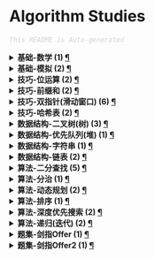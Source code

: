 Algorithm Studies
===

<font color="LightGrey"><i> `This README is Auto-generated` </i></font>

<details><summary><b> 基础-数学 (1) <a href="topics/基础-数学.md">¶</a></b></summary>

- [排列硬币 (LeetCode, No.0441, 简单, 2021-10)](topics/基础-数学.md#排列硬币-leetcode-no0441-简单-2021-10)

</details>

<details><summary><b> 基础-模拟 (2) <a href="topics/基础-模拟.md">¶</a></b></summary>

- [将数据流变为多个不相交区间 (LeetCode, No.0352, 困难, 2021-10)](topics/基础-模拟.md#将数据流变为多个不相交区间-leetcode-no0352-困难-2021-10)
- [最长回文子串 (LeetCode, No.0005, 中等, 2021-10)](topics/基础-模拟.md#最长回文子串-leetcode-no0005-中等-2021-10)

</details>

<details><summary><b> 技巧-位运算 (2) <a href="topics/技巧-位运算.md">¶</a></b></summary>

- [两数相除 (LeetCode, No.0029, 中等, 2021-10)](topics/技巧-位运算.md#两数相除-leetcode-no0029-中等-2021-10)
- [重复的DNA序列 (LeetCode, No.0187, 中等, 2021-10)](topics/技巧-位运算.md#重复的dna序列-leetcode-no0187-中等-2021-10)

</details>

<details><summary><b> 技巧-前缀和 (2) <a href="topics/技巧-前缀和.md">¶</a></b></summary>

- [路径总和3 (LeetCode, No.0437, 中等, 2021-10)](topics/技巧-前缀和.md#路径总和3-leetcode-no0437-中等-2021-10)
- [连续子数组的最大和 (剑指Offer, No.0042, 简单, 2021-10)](topics/技巧-前缀和.md#连续子数组的最大和-剑指offer-no0042-简单-2021-10)

</details>

<details><summary><b> 技巧-双指针(滑动窗口) (6) <a href="topics/技巧-双指针(滑动窗口).md">¶</a></b></summary>

- [三数之和 (LeetCode, No.0015, 中等, 2021-10)](topics/技巧-双指针(滑动窗口).md#三数之和-leetcode-no0015-中等-2021-10)
- [两数之和2(输入有序数组) (LeetCode, No.0167, 简单, 2021-10)](topics/技巧-双指针(滑动窗口).md#两数之和2输入有序数组-leetcode-no0167-简单-2021-10)
- [接雨水 (LeetCode, No.0042, 困难, 2021-10)](topics/技巧-双指针(滑动窗口).md#接雨水-leetcode-no0042-困难-2021-10)
- [最接近的三数之和 (LeetCode, No.0016, 中等, 2021-10)](topics/技巧-双指针(滑动窗口).md#最接近的三数之和-leetcode-no0016-中等-2021-10)
- [有效三角形的个数 (LeetCode, No.0611, 中等, 2021-10)](topics/技巧-双指针(滑动窗口).md#有效三角形的个数-leetcode-no0611-中等-2021-10)
- [盛最多水的容器 (LeetCode, No.0011, 中等, 2021-10)](topics/技巧-双指针(滑动窗口).md#盛最多水的容器-leetcode-no0011-中等-2021-10)

</details>

<details><summary><b> 技巧-哈希表 (2) <a href="topics/技巧-哈希表.md">¶</a></b></summary>

- [两数之和 (LeetCode, No.0001, 简单, 2021-10)](topics/技巧-哈希表.md#两数之和-leetcode-no0001-简单-2021-10)
- [重复的DNA序列 (LeetCode, No.0187, 中等, 2021-10)](topics/技巧-哈希表.md#重复的dna序列-leetcode-no0187-中等-2021-10)

</details>

<details><summary><b> 数据结构-二叉树(树) (3) <a href="topics/数据结构-二叉树(树).md">¶</a></b></summary>

- [二叉树的最大深度 (LeetCode, No.0104, 简单, 2021-10)](topics/数据结构-二叉树(树).md#二叉树的最大深度-leetcode-no0104-简单-2021-10)
- [二叉树的最小深度 (LeetCode, No.0111, 简单, 2021-10)](topics/数据结构-二叉树(树).md#二叉树的最小深度-leetcode-no0111-简单-2021-10)
- [路径总和3 (LeetCode, No.0437, 中等, 2021-10)](topics/数据结构-二叉树(树).md#路径总和3-leetcode-no0437-中等-2021-10)

</details>

<details><summary><b> 数据结构-优先队列(堆) (1) <a href="topics/数据结构-优先队列(堆).md">¶</a></b></summary>

- [数组中的第K大的数字 (剑指Offer2, No.0076, 中等, 2021-10)](topics/数据结构-优先队列(堆).md#数组中的第k大的数字-剑指offer2-no0076-中等-2021-10)

</details>

<details><summary><b> 数据结构-字符串 (1) <a href="topics/数据结构-字符串.md">¶</a></b></summary>

- [字符串中的单词数 (LeetCode, No.0434, 简单, 2021-10)](topics/数据结构-字符串.md#字符串中的单词数-leetcode-no0434-简单-2021-10)

</details>

<details><summary><b> 数据结构-链表 (2) <a href="topics/数据结构-链表.md">¶</a></b></summary>

- [两数相加 (LeetCode, No.0002, 中等, 2021-10)](topics/数据结构-链表.md#两数相加-leetcode-no0002-中等-2021-10)
- [分隔链表 (LeetCode, No.0086, 中等, 2021-10)](topics/数据结构-链表.md#分隔链表-leetcode-no0086-中等-2021-10)

</details>

<details><summary><b> 算法-二分查找 (5) <a href="topics/算法-二分查找.md">¶</a></b></summary>

- [两数相除 (LeetCode, No.0029, 中等, 2021-10)](topics/算法-二分查找.md#两数相除-leetcode-no0029-中等-2021-10)
- [将数据流变为多个不相交区间 (LeetCode, No.0352, 困难, 2021-10)](topics/算法-二分查找.md#将数据流变为多个不相交区间-leetcode-no0352-困难-2021-10)
- [山峰数组的顶部 (剑指Offer2, No.0069, 简单, 2021-10)](topics/算法-二分查找.md#山峰数组的顶部-剑指offer2-no0069-简单-2021-10)
- [排列硬币 (LeetCode, No.0441, 简单, 2021-10)](topics/算法-二分查找.md#排列硬币-leetcode-no0441-简单-2021-10)
- [搜索旋转排序数组 (LeetCode, No.0033, 中等, 2021-10)](topics/算法-二分查找.md#搜索旋转排序数组-leetcode-no0033-中等-2021-10)

</details>

<details><summary><b> 算法-分治 (1) <a href="topics/算法-分治.md">¶</a></b></summary>

- [连续子数组的最大和 (剑指Offer, No.0042, 简单, 2021-10)](topics/算法-分治.md#连续子数组的最大和-剑指offer-no0042-简单-2021-10)

</details>

<details><summary><b> 算法-动态规划 (2) <a href="topics/算法-动态规划.md">¶</a></b></summary>

- [最长回文子串 (LeetCode, No.0005, 中等, 2021-10)](topics/算法-动态规划.md#最长回文子串-leetcode-no0005-中等-2021-10)
- [连续子数组的最大和 (剑指Offer, No.0042, 简单, 2021-10)](topics/算法-动态规划.md#连续子数组的最大和-剑指offer-no0042-简单-2021-10)

</details>

<details><summary><b> 算法-排序 (1) <a href="topics/算法-排序.md">¶</a></b></summary>

- [数组中的第K大的数字 (剑指Offer2, No.0076, 中等, 2021-10)](topics/算法-排序.md#数组中的第k大的数字-剑指offer2-no0076-中等-2021-10)

</details>

<details><summary><b> 算法-深度优先搜索 (2) <a href="topics/算法-深度优先搜索.md">¶</a></b></summary>

- [二叉树的最小深度 (LeetCode, No.0111, 简单, 2021-10)](topics/算法-深度优先搜索.md#二叉树的最小深度-leetcode-no0111-简单-2021-10)
- [路径总和3 (LeetCode, No.0437, 中等, 2021-10)](topics/算法-深度优先搜索.md#路径总和3-leetcode-no0437-中等-2021-10)

</details>

<details><summary><b> 算法-递归(迭代) (2) <a href="topics/算法-递归(迭代).md">¶</a></b></summary>

- [二叉树的最大深度 (LeetCode, No.0104, 简单, 2021-10)](topics/算法-递归(迭代).md#二叉树的最大深度-leetcode-no0104-简单-2021-10)
- [合并两个有序链表 (LeetCode, No.0021, 简单, 2021-10)](topics/算法-递归(迭代).md#合并两个有序链表-leetcode-no0021-简单-2021-10)

</details>

<details><summary><b> 题集-剑指Offer (1) <a href="topics/题集-剑指Offer.md">¶</a></b></summary>

- [连续子数组的最大和 (剑指Offer, No.0042, 简单, 2021-10)](topics/题集-剑指Offer.md#连续子数组的最大和-剑指offer-no0042-简单-2021-10)

</details>

<details><summary><b> 题集-剑指Offer2 (1) <a href="topics/题集-剑指Offer2.md">¶</a></b></summary>

- [山峰数组的顶部 (剑指Offer2, No.0069, 简单, 2021-10)](topics/题集-剑指Offer2.md#山峰数组的顶部-剑指offer2-no0069-简单-2021-10)

</details>
